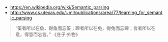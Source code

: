 * https://en.wikipedia.org/wiki/Semantic_parsing
* http://www.cs.utexas.edu/~ml/publications/area/77/learning_for_semantic_parsing
> “筌者所以在鱼，得鱼而忘筌；蹄者所以在兔，得兔而忘蹄；言者所以在意，得意而忘言。” 《庄子·外物》
